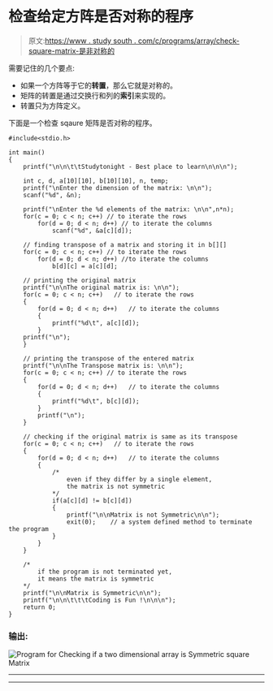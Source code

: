# 检查给定方阵是否对称的程序

> 原文:[https://www . study south . com/c/programs/array/check-square-matrix-是非对称的](https://www.studytonight.com/c/programs/array/check-square-matrix-is-symmetric-or-not)

需要记住的几个要点:

*   如果一个方阵等于它的**转置**，那么它就是对称的。
*   矩阵的转置是通过交换行和列的**索引**来实现的。
*   转置只为方阵定义。

下面是一个检查 sqaure 矩阵是否对称的程序。

```
#include<stdio.h>

int main()
{
    printf("\n\n\t\tStudytonight - Best place to learn\n\n\n");

    int c, d, a[10][10], b[10][10], n, temp;
    printf("\nEnter the dimension of the matrix: \n\n");
    scanf("%d", &n);

    printf("\nEnter the %d elements of the matrix: \n\n",n*n);
    for(c = 0; c < n; c++) // to iterate the rows
        for(d = 0; d < n; d++) // to iterate the columns
            scanf("%d", &a[c][d]);

    // finding transpose of a matrix and storing it in b[][]
    for(c = 0; c < n; c++) // to iterate the rows
        for(d = 0; d < n; d++) //to iterate the columns
            b[d][c] = a[c][d];

    // printing the original matrix
    printf("\n\nThe original matrix is: \n\n");
    for(c = 0; c < n; c++)   // to iterate the rows
    {
        for(d = 0; d < n; d++)   // to iterate the columns
        {
            printf("%d\t", a[c][d]);
        }
    printf("\n");
    }

    // printing the transpose of the entered matrix
    printf("\n\nThe Transpose matrix is: \n\n");
    for(c = 0; c < n; c++) // to iterate the rows
    {
        for(d = 0; d < n; d++)   // to iterate the columns
        {
            printf("%d\t", b[c][d]);
        }
        printf("\n");
    }

    // checking if the original matrix is same as its transpose
    for(c = 0; c < n; c++)   // to iterate the rows
    {
        for(d = 0; d < n; d++)   // to iterate the columns
        {
            /* 
                even if they differ by a single element, 
                the matrix is not symmetric
            */
            if(a[c][d] != b[c][d]) 
            {
                printf("\n\nMatrix is not Symmetric\n\n");
                exit(0);    // a system defined method to terminate the program
            }
        }
    }

    /* 
        if the program is not terminated yet, 
        it means the matrix is symmetric
    */
    printf("\n\nMatrix is Symmetric\n\n");
    printf("\n\n\t\t\tCoding is Fun !\n\n\n");
    return 0;
}
```

### 输出:

![Program for Checking if a two dimensional array is Symmetric square Matrix](../Images/4bee97e5a67e86454621a7971c7e35af.png)

* * *

* * *